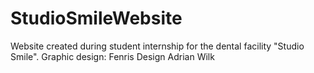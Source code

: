 # StudioSmileWebsite

Website created during student internship for the dental facility "Studio Smile". 
Graphic design: Fenris Design Adrian Wilk
